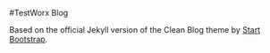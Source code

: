 #TestWorx Blog

Based on the official Jekyll version of the Clean Blog theme by [Start Bootstrap](http://startbootstrap.com/).
